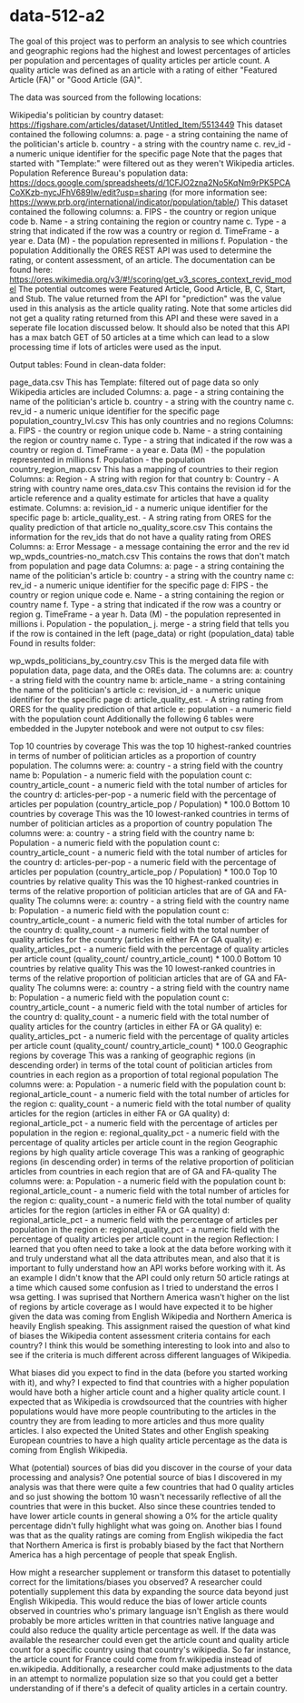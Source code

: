 # data-512-a2

The goal of this project was to perform an analysis to see which countries and geographic regions had the highest and lowest percentages of articles per population and percentages of quality articles per article count. A quality article was defined as an article with a rating of either "Featured Article (FA)" or "Good Article (GA)".

The data was sourced from the following locations:

Wikipedia's politician by country dataset: https://figshare.com/articles/dataset/Untitled_Item/5513449 This dataset contained the following columns: a. page - a string containing the name of the politician's article b. country - a string with the country name c. rev_id - a numeric unique identifier for the specific page Note that the pages that started with "Template:" were filtered out as they weren't Wikipedia articles.
Population Reference Bureau's population data: https://docs.google.com/spreadsheets/d/1CFJO2zna2No5KqNm9rPK5PCACoXKzb-nycJFhV689Iw/edit?usp=sharing (for more information see: https://www.prb.org/international/indicator/population/table/) This dataset contained the following columns: a. FIPS - the country or region unique code b. Name - a string containing the region or country name c. Type - a string that indicated if the row was a country or region d. TimeFrame - a year e. Data (M) - the population represented in millions f. Population - the population
Additionally the ORES REST API was used to determine the rating, or content assessment, of an article. The documentation can be found here: https://ores.wikimedia.org/v3/#!/scoring/get_v3_scores_context_revid_model The potential outcomes were Featured Article, Good Article, B, C, Start, and Stub. The value returned from the API for "prediction" was the value used in this analysis as the article quality rating. Note that some articles did not get a quality rating returned from this API and these were saved in a seperate file location discussed below. It should also be noted that this API has a max batch GET of 50 articles at a time which can lead to a slow processing time if lots of articles were used as the input.

Output tables: Found in clean-data folder:

page_data.csv This has Template: filtered out of page data so only Wikipedia articles are included Columns: a. page - a string containing the name of the politician's article b. country - a string with the country name c. rev_id - a numeric unique identifier for the specific page
population_country_lvl.csv This has only countries and no regions Columns: a. FIPS - the country or region unique code b. Name - a string containing the region or country name c. Type - a string that indicated if the row was a country or region d. TimeFrame - a year e. Data (M) - the population represented in millions f. Population - the population
country_region_map.csv This has a mapping of countries to their region Columns: a: Region - A string with region for that country b: Country - A string with country name
ores_data.csv This contains the revision id for the article reference and a quality estimate for articles that have a quality estimate. Columns: a: revision_id - a numeric unique identifier for the specific page b: article_quality_est. - A string rating from ORES for the quality prediction of that article
no_quality_score.csv This contains the information for the rev_ids that do not have a quality rating from ORES Columns: a: Error Message - a message containing the error and the rev id
wp_wpds_countries-no_match.csv This contains the rows that don't match from population and page data Columns: a: page - a string containing the name of the politician's article b: country - a string with the country name c: rev_id - a numeric unique identifier for the specific page d: FIPS - the country or region unique code e. Name - a string containing the region or country name f. Type - a string that indicated if the row was a country or region g. TimeFrame - a year h. Data (M) - the population represented in millions i. Population - the population_ j. merge - a string field that tells you if the row is contained in the left (page_data) or right (population_data) table
Found in results folder:

wp_wpds_politicians_by_country.csv This is the merged data file with population data, page data, and the OREs data. The columns are: a: country - a string field with the country name b: article_name - a string containing the name of the politician's article c: revision_id - a numeric unique identifier for the specific page d: article_quality_est. - A string rating from ORES for the quality prediction of that article e: population - a numeric field with the population count
Additionally the following 6 tables were embedded in the Jupyter notebook and were not output to csv files:

Top 10 countries by coverage This was the top 10 highest-ranked countries in terms of number of politician articles as a proportion of country population. The columns were: a: country - a string field with the country name b: Population - a numeric field with the population count c: country_article_count - a numeric field with the total number of articles for the country d: articles-per-pop - a numeric field with the percentage of articles per population (country_article_pop / Population) * 100.0
Bottom 10 countries by coverage This was the 10 lowest-ranked countries in terms of number of politician articles as a proportion of country population The columns were: a: country - a string field with the country name b: Population - a numeric field with the population count c: country_article_count - a numeric field with the total number of articles for the country d: articles-per-pop - a numeric field with the percentage of articles per population (country_article_pop / Population) * 100.0
Top 10 countries by relative quality This was the 10 highest-ranked countries in terms of the relative proportion of politician articles that are of GA and FA-quality The columns were: a: country - a string field with the country name b: Population - a numeric field with the population count c: country_article_count - a numeric field with the total number of articles for the country d: quality_count - a numeric field with the total number of quality articles for the country (articles in either FA or GA quality) e: quality_articles_pct - a numeric field with the percentage of quality articles per article count (quality_count/ country_article_count) * 100.0
Bottom 10 countries by relative quality This was the 10 lowest-ranked countries in terms of the relative proportion of politician articles that are of GA and FA-quality The columns were: a: country - a string field with the country name b: Population - a numeric field with the population count c: country_article_count - a numeric field with the total number of articles for the country d: quality_count - a numeric field with the total number of quality articles for the country (articles in either FA or GA quality) e: quality_articles_pct - a numeric field with the percentage of quality articles per article count (quality_count/ country_article_count) * 100.0
Geographic regions by coverage This was a ranking of geographic regions (in descending order) in terms of the total count of politician articles from countries in each region as a proportion of total regional population The columns were: a: Population - a numeric field with the population count b: regional_article_count - a numeric field with the total number of articles for the region c: quality_count - a numeric field with the total number of quality articles for the region (articles in either FA or GA quality) d: regional_article_pct - a numeric field with the percentage of articles per population in the region e: regional_quality_pct - a numeric field with the percentage of quality articles per article count in the region
Geographic regions by high quality article coverage This was a ranking of geographic regions (in descending order) in terms of the relative proportion of politician articles from countries in each region that are of GA and FA-quality The columns were: a: Population - a numeric field with the population count b: regional_article_count - a numeric field with the total number of articles for the region c: quality_count - a numeric field with the total number of quality articles for the region (articles in either FA or GA quality) d: regional_article_pct - a numeric field with the percentage of articles per population in the region e: regional_quality_pct - a numeric field with the percentage of quality articles per article count in the region
Reflection: I learned that you often need to take a look at the data before working with it and truly understand what all the data attributes mean, and also that it is important to fully understand how an API works before working with it. As an example I didn't know that the API could only return 50 article ratings at a time which caused some confusion as I tried to understand the erros I wsa getting. I was suprised that Northern America wasn't higher on the list of regions by article coverage as I would have expected it to be higher given the data was coming from English Wikipedia and Northern America is heavily English speaking. This assignment raised the question of what kind of biases the Wikipedia content assessment criteria contains for each country? I think this would be something interesting to look into and also to see if the criteria is much different across different languages of Wikipedia.

What biases did you expect to find in the data (before you started working with it), and why? I expected to find that countries with a higher population would have both a higher article count and a higher quality article count. I expected that as Wikipedia is crowdsourced that the countries with higher populations would have more people countributing to the articles in the country they are from leading to more articles and thus more quality articles. I also expected the United States and other English speaking European countries to have a high quality article percentage as the data is coming from English Wikipedia.

What (potential) sources of bias did you discover in the course of your data processing and analysis? One potential source of bias I discovered in my analysis was that there were quite a few countries that had 0 quality articles and so just showing the bottom 10 wasn't necessarily reflective of all the countries that were in this bucket. Also since these countries tended to have lower article counts in general showing a 0% for the article quality percentage didn't fully highlight what was going on. Another bias I found was that as the quality ratings are coming from English wikipedia the fact that Northern America is first is probably biased by the fact that Northern America has a high percentage of people that speak English.

How might a researcher supplement or transform this dataset to potentially correct for the limitations/biases you observed? A researcher could potentially supplement this data by expanding the source data beyond just English Wikipedia. This would reduce the bias of lower article counts observed in countries who's primary language isn't English as there would probably be more articles written in that countries native language and could also reduce the quality article percentage as well. If the data was available the researcher could even get the article count and quality article count for a specific country using that country's wikipedia. So far instance, the article count for France could come from fr.wikipedia instead of en.wikipedia. Additionally, a researcher could make adjustments to the data in an attempt to normalize population size so that you could get a better understanding of if there's a defecit of quality articles in a certain country.
